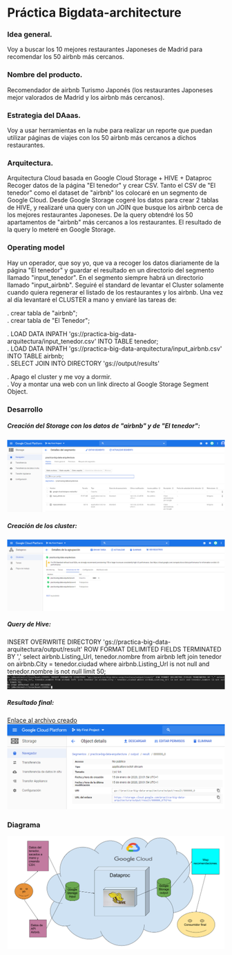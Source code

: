# Práctica Bigdata-architecture


### Idea general.
Voy a buscar los 10 mejores restaurantes Japoneses de Madrid para recomendar los 50 airbnb más cercanos.

### Nombre del producto.
Recomendador de airbnb Turismo Japonés (los restaurantes Japoneses mejor valorados de Madrid y los airbnb más cercanos).

### Estrategia del DAaas.
Voy a usar herramientas en la nube para realizar un reporte que puedan utilizar páginas de viajes con los 50 airbnb más cercanos a dichos restaurantes.

### Arquitectura.
Arquitectura Cloud basada en Google Cloud Storage + HIVE + Dataproc
Recoger datos de la página "El tenedor" y crear CSV.
Tanto el CSV de "El tenedor" como el dataset de "airbnb" los colocaré en un segmento de
Google Cloud.
Desde Google Storage cogeré los datos para crear 2 tablas de HIVE, y realizaré
una query con un JOIN que busque los airbnb cerca de los mejores restaurantes Japoneses.
De la query obtendré los 50 apartamentos de "airbnb" más cercanos a los restaurantes.
El resultado de la query lo meteré en Google Storage.

### Operating model
Hay un operador, que soy yo, que va a recoger los datos diariamente de la página "El tenedor" y guardar el resultado en un directorio del segmento llamado "input_tenedor".
En el segmento siempre habrá un directorio llamado "input_airbnb".
Seguiré el standard de levantar el Cluster solamente cuando quiera regenerar el listado de los restaurantes y los airbnb.
Una vez al día levantaré el CLUSTER a mano y enviaré las tareas de:

. crear tabla de "airbnb";  
. crear tabla de "El Tenedor";

. LOAD DATA INPATH 'gs://practica-big-data-arquitectura/input_tenedor.csv' INTO TABLE tenedor;  
. LOAD DATA INPATH 'gs://practica-big-data-arquitectura/input_airbnb.csv' INTO TABLE airbnb;  
. SELECT JOIN INTO DIRECTORY 'gs://output/results'  


. Apago el cluster y me voy a dormir.  
. Voy a montar una web con un link directo al Google Storage Segment Object.  

### Desarrollo

##### Creación del Storage con los datos de "airbnb" y de "El tenedor":
![Pantallazo del Storage](https://github.com/juanakan/Bigdata-architecture/blob/master/google%20storage.PNG)

##### Creación de los cluster:
![Pantallazo de los cluster](https://github.com/juanakan/Bigdata-architecture/blob/master/cluster%20hadoop.PNG)

##### Query de Hive:
INSERT OVERWRITE DIRECTORY 'gs://practica-big-data-arquitectura/output/result' ROW FORMAT DELIMITED FIELDS TERMINATED BY ',' select airbnb.Listing_Url, tenedor.nombre from airbnb left join tenedor on airbnb.City = tenedor.ciudad where airbnb.Listing_Url is
 not null and tenedor.nombre is not null limit 50;
![Pantallazo de Hive](https://github.com/juanakan/Bigdata-architecture/blob/master/select.PNG)

##### Resultado final:
[Enlace al archivo creado](https://storage.cloud.google.com/practica-big-data-arquitectura/output/result/000000_0?hl=es)
![Carpeta resultado](https://github.com/juanakan/Bigdata-architecture/blob/master/creando%20el%20output.PNG)



### Diagrama
![Diagrama](https://github.com/juanakan/Bigdata-architecture/blob/master/Diagrama.png)





